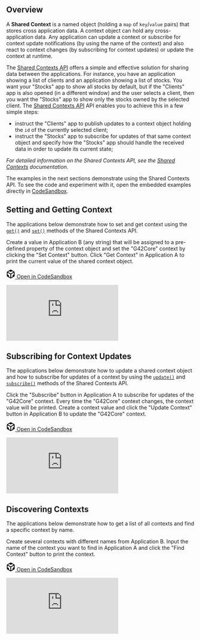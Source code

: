 ## Overview

A **Shared Context** is a named object (holding a `map` of `key`/`value` pairs) that stores cross application data. A context object can hold any cross-application data. Any application can update a context or subscribe for context update notifications (by using the name of the context) and also react to context changes (by subscribing for context updates) or update the context at runtime.

The [Shared Contexts API](../../../reference/core/latest/shared%20contexts/index.html) offers a simple and effective solution for sharing data between the applications. For instance, you have an application showing a list of clients and an application showing a list of stocks. You want your "Stocks" app to show all stocks by default, but if the "Clients" app is also opened (in a different window) and the user selects a client, then you want the "Stocks" app to show only the stocks owned by the selected client. The [Shared Contexts API](../../../reference/core/latest/shared%20contexts/index.html) API enables you to achieve this in a few simple steps:

- instruct the "Clients" app to publish updates to a context object holding the `id` of the currently selected client;
- instruct the "Stocks" app to subscribe for updates of that same context object and specify how the "Stocks" app should handle the received data in order to update its current state;

*For detailed information on the Shared Contexts API, see the [Shared Contexts](../../../glue42-concepts/data-sharing-between-apps/shared-contexts/javascript/index.html) documentation.*

The examples in the next sections demonstrate using the Shared Contexts API. To see the code and experiment with it, open the embedded examples directly in [CodeSandbox](https://codesandbox.io). 

## Setting and Getting Context

The applications below demonstrate how to set and get context using the [`get()`](../../../reference/core/latest/shared%20contexts/index.html#!API-get) and [`set()`](../../../reference/core/latest/shared%20contexts/index.html#!API-set) methods of the Shared Contexts API. 

Create a value in Application B (any string) that will be assigned to a pre-defined property of the context object and set the "G42Core" context by clicking the "Set Context" button. Click "Get Context" in Application A to print the current value of the shared context object.

<a href="https://codesandbox.io/s/github/Glue42/core/tree/master/live-examples/contexts/context-get-set" target="_blank" class="btn btn-primary"><svg xmlns="http://www.w3.org/2000/svg" viewBox="0 0 256 296" preserveAspectRatio="xMidYMid meet" width="24" height="24" version="1.1" style="pointer-events: auto;">
        <path fill="#000000" d="M 115.498 261.088 L 115.498 154.479 L 23.814 101.729 L 23.814 162.502 L 65.8105 186.849 L 65.8105 232.549 L 115.498 261.088 Z M 139.312 261.715 L 189.917 232.564 L 189.917 185.78 L 232.186 161.285 L 232.186 101.274 L 139.312 154.895 L 139.312 261.715 Z M 219.972 80.8277 L 171.155 52.5391 L 128.292 77.4107 L 85.104 52.5141 L 35.8521 81.1812 L 127.766 134.063 L 219.972 80.8277 Z M 0 222.212 L 0 74.4949 L 127.987 0 L 256 74.182 L 256 221.979 L 127.984 295.723 L 0 222.212 Z" style="pointer-events: auto;"></path>
</svg> Open in CodeSandbox</a>
<div class="d-flex">
    <iframe src="https://k6fn5.csb.app" style="border: none;"></iframe>
</div>

## Subscribing for Context Updates

The applications below demonstrate how to update a shared context object and how to subscribe for updates of a context by using the [`update()`](../../../reference/core/latest/shared%20contexts/index.html#!API-update) and [`subscribe()`](../../../reference/core/latest/shared%20contexts/index.html#!API-subscribe) methods of the Shared Contexts API. 

Click the "Subscribe" button in Application A to subscribe for updates of the "G42Core" context. Every time the "G42Core" context changes, the context value will be printed. Create a context value and click the "Update Context" button in Application B to update the "G42Core" context.

<a href="https://codesandbox.io/s/github/Glue42/core/tree/master/live-examples/contexts/context-subscription" target="_blank" class="btn btn-primary"><svg xmlns="http://www.w3.org/2000/svg" viewBox="0 0 256 296" preserveAspectRatio="xMidYMid meet" width="24" height="24" version="1.1" style="pointer-events: auto;">
        <path fill="#000000" d="M 115.498 261.088 L 115.498 154.479 L 23.814 101.729 L 23.814 162.502 L 65.8105 186.849 L 65.8105 232.549 L 115.498 261.088 Z M 139.312 261.715 L 189.917 232.564 L 189.917 185.78 L 232.186 161.285 L 232.186 101.274 L 139.312 154.895 L 139.312 261.715 Z M 219.972 80.8277 L 171.155 52.5391 L 128.292 77.4107 L 85.104 52.5141 L 35.8521 81.1812 L 127.766 134.063 L 219.972 80.8277 Z M 0 222.212 L 0 74.4949 L 127.987 0 L 256 74.182 L 256 221.979 L 127.984 295.723 L 0 222.212 Z" style="pointer-events: auto;"></path>
</svg> Open in CodeSandbox</a>
<div class="d-flex">
    <iframe src="https://8df8e.csb.app" style="border: none;"></iframe>
</div>

## Discovering Contexts

The applications below demonstrate how to get a list of all contexts and find a specific context by name. 

Create several contexts with different names from Application B. Input the name of the context you want to find in Application A and click the "Find Context" button to print the context.

<a href="https://codesandbox.io/s/github/Glue42/core/tree/master/live-examples/contexts/context-discovery" target="_blank" class="btn btn-primary"><svg xmlns="http://www.w3.org/2000/svg" viewBox="0 0 256 296" preserveAspectRatio="xMidYMid meet" width="24" height="24" version="1.1" style="pointer-events: auto;">
        <path fill="#000000" d="M 115.498 261.088 L 115.498 154.479 L 23.814 101.729 L 23.814 162.502 L 65.8105 186.849 L 65.8105 232.549 L 115.498 261.088 Z M 139.312 261.715 L 189.917 232.564 L 189.917 185.78 L 232.186 161.285 L 232.186 101.274 L 139.312 154.895 L 139.312 261.715 Z M 219.972 80.8277 L 171.155 52.5391 L 128.292 77.4107 L 85.104 52.5141 L 35.8521 81.1812 L 127.766 134.063 L 219.972 80.8277 Z M 0 222.212 L 0 74.4949 L 127.987 0 L 256 74.182 L 256 221.979 L 127.984 295.723 L 0 222.212 Z" style="pointer-events: auto;"></path>
</svg> Open in CodeSandbox</a>
<div class="d-flex mb-3">
    <iframe src="https://wpdr7.csb.app" style="border: none;"></iframe>
</div>
